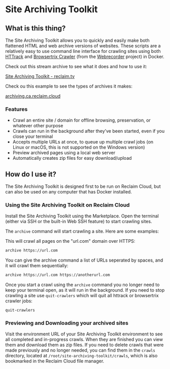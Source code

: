 # Site Archiving Toolkit

## What is this thing?

The Site Archiving Toolkit allows you to quickly and easily make both flattened HTML and web archive versions of websites. These scripts are a relatively easy to use command line interface for crawling sites using both [HTTrack](https://www.httrack.com) and [Browsertrix Crawler](https://github.com/webrecorder/browsertrix-crawler) (from the [Webrecorder](https://webrecorder.net) project) in Docker.

Check out this stream archive to see what it does and how to use it:

[Site Archiving Toolkit - reclaim.tv](https://archive.reclaim.tv/w/qYeNBzUdDWDxWi8pFSLNB1)

Check ou this example to see the types of archives it makes: 

[archiving.ca.reclaim.cloud](https://archiving.ca.reclaim.cloud/)

### Features

- Crawl an entire site / domain for offline browsing, preservation, or whatever other purpose
- Crawls can run in the background after they’ve been started, even if you close your terminal
- Accepts multiple URLs at once, to queue up multiple crawl jobs (on Linux or macOS, this is not supported on the Windows version)
- Preview archived pages using a local web server
- Automatically creates zip files for easy download/upload

## How do I use it?

The Site Archiving Toolkit is designed first to be run on Reclaim Cloud, but can also be used on any computer that has Docker installed.

### Using the Site Archiving Toolkit on Reclaim Cloud

Install the Site Archiving Toolkit using the Marketplace. Open the terminal (either via SSH or the built-in Web SSH feature) to start crawling sites.

The `archive` command will start crawling a site. Here are some examples:

This will crawl all pages on the "url.com" domain over HTTPS:
```bash
archive https://url.com
```

You can give the archive command a list of URLs seperated by spaces, and it will crawl them sequentially:
```bash
archive https://url.com https://anotherurl.com
```

Once you start a crawl using the `archive` command you no longer need to keep your terminal open, as it will run in the background. If you need to stop crawling a site use `quit-crawlers` which will quit all httrack or browsertrix crawler jobs:
```
quit-crawlers
``` 

### Previewing and Downloading your archived sites

Visit the environment URL of your Site Archiving Toolkit environment to see all completed and in-progress crawls. When they are finished you can view them and download them as zip files. If you need to delete crawls that were made previously and no longer needed, you can find them in the `crawls` directory, located at `/root/site-archiving-toolkit/crawls`, which is also bookmarked in the Reclaim Cloud file manager.